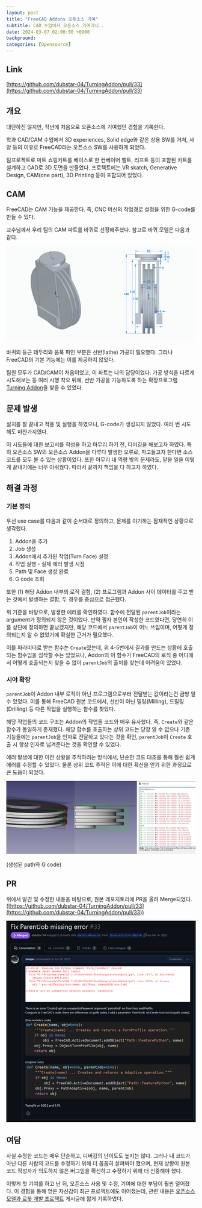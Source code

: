 ```yaml
---
layout: post
title: "FreeCAD Addons 오픈소스 기여"
subtitle: CAD 수업에서 오픈소스 기여라니..
date: 2024-03-07 02:00:00 +0900
background: 
categories: [Opensource]
---
```


## Link
[https://github.com/dubstar-04/TurningAddon/pull/33](https://github.com/dubstar-04/TurningAddon/pull/33)

## 개요
대단하진 않지만, 작년에 처음으로 오픈소스에 기여했던 경험을 기록한다.

학과 CAD/CAM 수업에서 3D experiences, Solid edge와 같은 상용 SW를 거쳐, 사양 등의 이유로 FreeCAD라는 오픈소스 SW를 사용하게 되었다.

팀프로젝트로 마트 쇼핑카트를 베이스로 한 컨베이어 벨트, 리프트 등이 포함된 카트를 설계하고 CAD로 3D 도면을 만들었다. 프로젝트에는 VR skatch, Generative Design, CAM(one part), 3D Printing 등이 포함되어 있었다.

## CAM
FreeCAD는 CAM 기능을 제공한다. 즉, CNC 머신의 작업경로 설정을 위한 G-code를 만들 수 있다.

교수님께서 우리 팀의 CAM 파트를 바퀴로 선정해주셨다. 참고로 바퀴 모델은 다음과 같다.

![wheel_model](/img/posts/2024-03-07-free-cad-contribution/model.png)

바퀴의 둥근 테두리와 움푹 파인 부분은 선반(lathe) 가공이 필요했다. 그러나 FreeCAD의 기본 기능에는 이를 제공하지 않았다.

팀원 모두가 CAD/CAM이 처음이었고, 이 파트는 나의 담당이었다. 가공 방식을 다르게 시도해보는 등 여러 시행 착오 뒤에, 선반 가공을 가능하도록 하는 확장프로그램 [Turning Addon](https://github.com/dubstar-04/TurningAddon)을 찾을 수 있었다.

## 문제 발생

설치를 잘 끝내고 적용 및 실행을 하였으나, G-code가 생성되지 않았다. 여러 번 시도해도 마찬가지였다.

이 시도들에 대한 보고서를 작성을 하고 마무리 하기 전, 디버깅을 해보고자 하였다. 특히 오픈소스 SW의 오픈소스 Addon을 다루다 발생한 오류로, 파고들고자 한다면 소스코드를 모두 볼 수 있는 상황이었다. 또한 아무리 내 역량 밖의 문제라도, 맡을 일을 이렇게 끝내기에는 너무 아쉬웠다. 따라서 끝까지 책임을 다 하고자 하였다.
 

## 해결 과정

### 기본 정의
우선 use case를 다음과 같이 순서대로 정의하고, 문제를 야기하는 잠재적인 상황으로 생각했다.

  1. Addon을 추가
  2. Job 생성
  3. Addon에서 추가된 작업(Turn Face) 설정
  4. 작업 실행 - 실제 에러 발생 시점
  5. Path 및 Face 생성 완료
  6. G code 조회

또한 (1) 해당 Addon 내부의 로직 결함, (2) 프로그램과 Addon 사이 데이터를 주고 받는 것에서 발생하는 결함, 두 경우를 중심으로 접근했다.



위 기준을 바탕으로, 발생한 에러를 확인하였다. 함수에 전달된 `parentJob`이라는 argument가 정의되지 않은 것이었다. 만약 필자 본인이 작성한 코드였다면, 당연히 이를 상단에 정의하면 끝났겠지만, 해당 코드에서 `parentJob`이 어느 쓰임이며, 어떻게 정의되는지 알 수 없었기에 확실한 근거가 필요했다.

이를 파라미터로 받는 함수는 `Create`였는데, 위 4-5번에서 결과를 만드는 상황에 호출되는 함수임을 짐작할 수는 있었으나, Addon의 이 함수가 FreeCAD의 로직 중 어디에서 어떻게 호출되는지 찾을 수 없어  `parentJob`의 출처를 찾는데 어려움이 있었다.

### 시야 확장

`parentJob`이 Addon 내부 로직이 아닌 프로그램으로부터 전달받는 값이라는건 금방 알 수 있었다. 이를 통해 FreeCAD 원본 코드에서, 선반이 아닌 밀링(Milling), 드릴링(Drilling) 등 다른 작업을 실행하는 함수를 찾았다.

해당 작업들의 코드 구조는 Addon의 작업들 코드와 매우 유사했다. 즉, `Create`와 같은 함수가 동일하게 존재했다. 해당 함수를 호출하는 상위 코드는 당장 알 수 없으나 기존 기능들에는 `parentJob`을 인자로 전달하고 있다는 것을 확인, `parentJob`이 `Create` 호출 시 항상 인자로 넘겨준다는 것을 확인할 수 있었다.

에러 발생에 대한 이전 상황을 추적하려는 방식에서, 단순한 코드 대조를 통해 훨씬 쉽게 에러를 수정할 수 있었다. 물론 상위 코드 추적은 이에 대한 확신을 얻기 위한 과정으로 큰 도움이 되었다.

![path](/img/posts/2024-03-07-free-cad-contribution/path.png)

(생성된 path와 G code)

## PR

위에서 발견 및 수정한 내용을 바탕으로, 원본 레포지토리에 PR을 올려 Merge되었다. ([https://github.com/dubstar-04/TurningAddon/pull/33](https://github.com/dubstar-04/TurningAddon/pull/33))

![PR](/img/posts/2024-03-07-free-cad-contribution/PR.png)


## 여담

사실 수정한 코드는 매우 단순하고, 디버깅의 난이도도 높지는 않다. 그러나 내 코드가 아닌 다른 사람의 코드를 수정하기 위해 더 꼼꼼히 살펴봐야 했으며, 현재 상황이 원본 코드 작성자가 의도하지 않은 버그임을 확신하고 수정하기 위해 더 신중해야 했다.

이렇게 첫 기여를 하고 난 뒤, 오픈소스 사용 및 수정, 기여에 대한 부담이 훨씬 덜어졌다. 이 경험을 통해 얻은 자신감이 최근 프로젝트에도 이어졌는데, 관련 내용은 [오픈소스 모델과 로봇 개발 프로젝트](https://jinops.github.io/%ED%9A%8C%EA%B3%A0/%ED%94%84%EB%A1%9C%EC%A0%9D%ED%8A%B8/2024/01/16/conveyor-alignment-robot.html) 게시글에 짧게 기록하였다.
